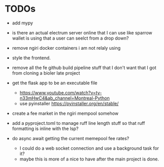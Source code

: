# TODOs
- add mypy
- is there an actual electrum server online that I can use like sparrow wallet is using that a user can seelct from a drop down?
- remove ngiri docker containers i am not relaly using
- style the frontend.
- remove all the fe github build pipeline stuff that I don't want that I got from cloning a bioler late project

- get the flask app to be an executable file
    - https://www.youtube.com/watch?v=ty-n33mHwC4&ab_channel=Montreal-Python
    - use pyinstaller https://pyinstaller.org/en/stable/

- create a fee market in the ngiri mempool somehow
- add a pyproject.toml to manage ruff line length stuff so that ruff formatting is inline with the lsp?
- do async await getting the current memepool fee rates?
    - I could do a web socket connection and use a background task for it?
    - maybe this is more of a nice to have after the main project is done.

